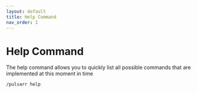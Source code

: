 ```yaml
---
layout: default
title: Help Command
nav_order: 1
---
```


# Help Command

The help command allows you to quickly list all possible commands that
are implemented at this moment in time

```shell
/pulsarr help
```